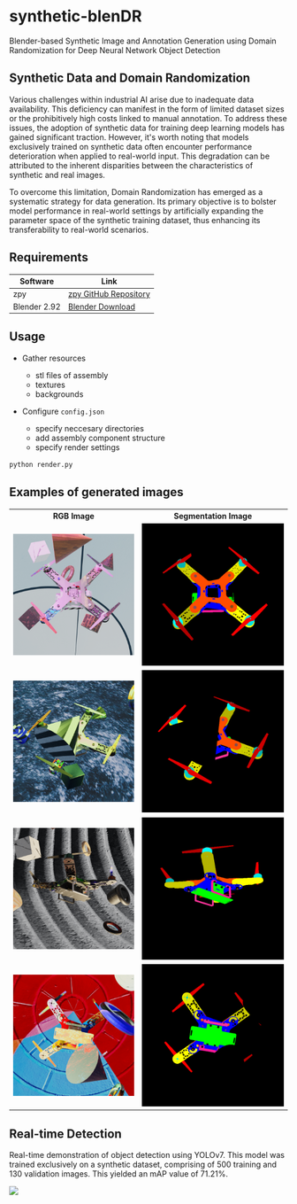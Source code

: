 # synthetic-blenDR
Blender-based Synthetic Image and Annotation Generation using Domain Randomization for Deep Neural Network Object Detection

## Synthetic Data and Domain Randomization

Various challenges within industrial AI arise due to inadequate data availability. This deficiency can manifest in the form of limited dataset sizes or the prohibitively high costs linked to manual annotation. To address these issues, the adoption of synthetic data for training deep learning models has gained significant traction. However, it's worth noting that models exclusively trained on synthetic data often encounter performance deterioration when applied to real-world input. This degradation can be attributed to the inherent disparities between the characteristics of synthetic and real images.

To overcome this limitation, Domain Randomization has emerged as a systematic strategy for data generation. Its primary objective is to bolster model performance in real-world settings by artificially expanding the parameter space of the synthetic training dataset, thus enhancing its transferability to real-world scenarios.
 
## Requirements

| Software | Link |
| ------ | ------ |
| zpy | [zpy GitHub Repository](https://github.com/ZumoLabs/zpy) |
| Blender 2.92 | [Blender Download](https://download.blender.org/release/) |


## Usage

- Gather resources
  - stl files of assembly
  - textures
  - backgrounds
      
- Configure ```config.json ```
  - specify neccesary directories
  - add assembly component structure
  - specify render settings

```sh
python render.py
```


## Examples of generated images

<table>
  <tr>
    <th>RGB Image</th>
    <th>Segmentation Image</th>
  </tr>
  <tr>
    <td align="center"><img src="/examples/rgb_image_001.png" alt="Image" style="width:100%;"></td>
    <td align="center"><img src="/examples/iseg_image_001.png" alt="Image" style="width:100%;"></td>
  </tr>
  <tr>
    <td align="center"><img src="/examples/rgb_image_002.png" alt="Image" style="width:100%;"></td>
    <td align="center"><img src="/examples/iseg_image_002.png" alt="Image" style="width:100%;"></td>
  </tr>
  <tr>
    <td align="center"><img src="/examples/rgb_image_003.png" alt="Image" style="width:100%;"></td>
    <td align="center"><img src="/examples/iseg_image_003.png" alt="Image" style="width:100%;"></td>
  </tr>
  <tr>
    <td align="center"><img src="/examples/rgb_image_004.png" alt="Image" style="width:100%;"></td>
    <td align="center"><img src="/examples/iseg_image_004.png" alt="Image" style="width:100%;"></td>
  </tr>
</table>

## Real-time Detection
Real-time demonstration of object detection using YOLOv7. This model was trained exclusively on a synthetic dataset, comprising of 500 training and 130 validation images. This yielded an mAP value of 71.21%.

<img src="/examples/detection.gif">
